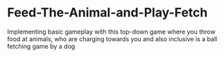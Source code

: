 # Feed-The-Animal-and-Play-Fetch
Implementing basic gameplay with this top-down game where you throw food at animals, who are charging towards you and also inclusive is a ball fetching game by a dog
